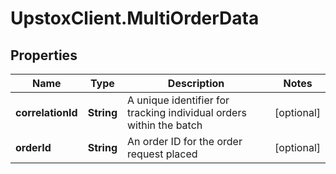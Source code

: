 # UpstoxClient.MultiOrderData

## Properties
Name | Type | Description | Notes
------------ | ------------- | ------------- | -------------
**correlationId** | **String** | A unique identifier for tracking individual orders within the batch | [optional] 
**orderId** | **String** | An order ID for the order request placed | [optional] 
